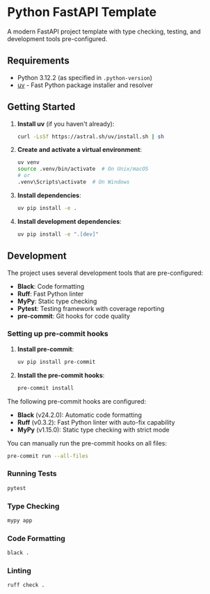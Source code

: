 # Python FastAPI Template

A modern FastAPI project template with type checking, testing, and development tools pre-configured.

## Requirements

- Python 3.12.2 (as specified in `.python-version`)
- [uv](https://github.com/astral-sh/uv) - Fast Python package installer and resolver

## Getting Started

1. **Install uv** (if you haven't already):
   ```bash
   curl -LsSf https://astral.sh/uv/install.sh | sh
   ```

2. **Create and activate a virtual environment**:
   ```bash
   uv venv
   source .venv/bin/activate  # On Unix/macOS
   # or
   .venv\Scripts\activate  # On Windows
   ```

3. **Install dependencies**:
   ```bash
   uv pip install -e .
   ```

4. **Install development dependencies**:
   ```bash
   uv pip install -e ".[dev]"
   ```

## Development

The project uses several development tools that are pre-configured:

- **Black**: Code formatting
- **Ruff**: Fast Python linter
- **MyPy**: Static type checking
- **Pytest**: Testing framework with coverage reporting
- **pre-commit**: Git hooks for code quality

### Setting up pre-commit hooks

1. **Install pre-commit**:
   ```bash
   uv pip install pre-commit
   ```

2. **Install the pre-commit hooks**:
   ```bash
   pre-commit install
   ```

The following pre-commit hooks are configured:
- **Black** (v24.2.0): Automatic code formatting
- **Ruff** (v0.3.2): Fast Python linter with auto-fix capability
- **MyPy** (v1.15.0): Static type checking with strict mode

You can manually run the pre-commit hooks on all files:
```bash
pre-commit run --all-files
```

### Running Tests

```bash
pytest
```

### Type Checking

```bash
mypy app
```

### Code Formatting

```bash
black .
```

### Linting

```bash
ruff check .
```

